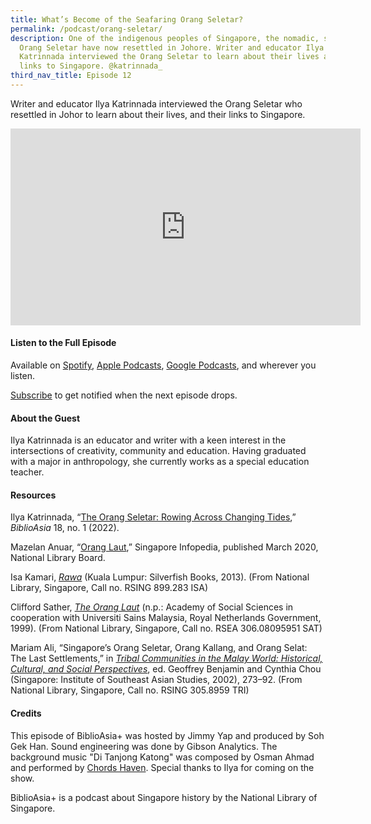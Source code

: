 ```yaml
---
title: What’s Become of the Seafaring Orang Seletar?
permalink: /podcast/orang-seletar/
description: One of the indigenous peoples of Singapore, the nomadic, seafaring
  Orang Seletar have now resettled in Johore. Writer and educator Ilya
  Katrinnada interviewed the Orang Seletar to learn about their lives and their
  links to Singapore. @katrinnada_
third_nav_title: Episode 12
---
```

Writer and educator Ilya Katrinnada interviewed the Orang Seletar who resettled in Johor to learn about their lives, and their links to Singapore.

<iframe allowfullscreen="" allow="accelerometer; autoplay; clipboard-write; encrypted-media; gyroscope; picture-in-picture; web-share" frameborder="0" title="YouTube video player" src="https://www.youtube.com/embed/IVahEWiPKuc" height="315" width="560"></iframe>

#### **Listen to the Full Episode** ####
Available on [Spotify](https://open.spotify.com/episode/1khpU2lC5XWR9mef2bbIBY), [Apple Podcasts](https://podcasts.apple.com/us/podcast/whats-become-of-the-seafaring-orang-seletar/id1688142751?i=1000624413738), [Google Podcasts](https://podcasts.google.com/feed/aHR0cHM6Ly9mZWVkcy5jYXB0aXZhdGUuZm0vYmlibGlvYXNpYS8/episode/YzZmNzNkZjQtMjU4My00NmY0LTkxNzctYjVmMDAwY2Q2Zjg3?sa=X&amp;ved=0CAUQkfYCahcKEwjY3uDfpN2AAxUAAAAAHQAAAAAQAQ), and wherever you listen.

[Subscribe](https://open.spotify.com/show/66PYiIthr1KqQhJ82XH4DN) to get notified when the next episode drops.

#### **About the Guest** ####
Ilya Katrinnada is an educator and writer with a keen interest in the intersections of creativity, community and education. Having graduated with a major in anthropology, she currently works as a special education teacher. 

#### **Resources** ####
Ilya Katrinnada, “[The Orang Seletar: Rowing Across Changing Tides](https://biblioasia.nlb.gov.sg/vol-18/issue-1/apr-to-jun-2022/orang-seletar-changing-tides),” *BiblioAsia* 18, no. 1 (2022).

Mazelan Anuar, “[Orang Laut](https://eresources.nlb.gov.sg/infopedia/articles/SIP_551_2005-01-09.html),” Singapore Infopedia, published March 2020, National Library Board.

Isa Kamari, [*Rawa*](https://eservice.nlb.gov.sg/item_holding.aspx?id=200156800) (Kuala Lumpur: Silverfish Books, 2013). (From National Library, Singapore, Call no. RSING 899.283 ISA)

Clifford Sather, [*The Orang Laut*](http://eservice.nlb.gov.sg/item_holding_s.aspx?bid=12247857) (n.p.: Academy of Social Sciences in cooperation with Universiti Sains Malaysia, Royal Netherlands Government, 1999). (From National Library, Singapore, Call no. RSEA 306.08095951 SAT) 

Mariam Ali, “Singapore’s Orang Seletar, Orang Kallang, and Orang Selat: The Last Settlements,” in [*Tribal Communities in the Malay World: Historical, Cultural, and Social Perspectives*](https://eservice.nlb.gov.sg/item_holding.aspx?bid=11113017), ed. Geoffrey Benjamin and Cynthia Chou (Singapore: Institute of Southeast Asian Studies, 2002), 273–92. (From National Library, Singapore, Call no. RSING 305.8959 TRI) 

#### **Credits** ####
This episode of BiblioAsia+ was hosted by Jimmy Yap and produced by Soh Gek Han. Sound engineering was done by Gibson Analytics. The background music "Di Tanjong Katong" was composed by Osman Ahmad and performed by&nbsp;[Chords Haven](https://www.youtube.com/watch?v=uA2v7ka5TAI). Special thanks to Ilya for coming on the show.

BiblioAsia+ is a podcast about Singapore history by the National Library of Singapore.